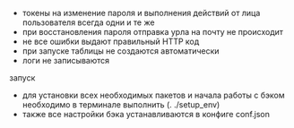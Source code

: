 - токены на изменение пароля и выполнения действий от лица пользователя всегда одни и те же
- при восстановления пароля отправка урла на почту не происходит
- не все ошибки выдают правильный HTTP код
- при запуске таблицы не создаются автоматически
- логи не записываются

запуск
- для установки всех необходимых пакетов и начала работы с бэком необходимо в терминале выполнить (. ./setup_env)
- также все настройки бэка устанавливаются в конфиге conf.json
